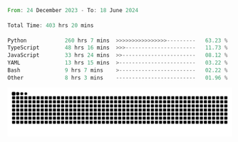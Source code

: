 <!--START_SECTION:waka-->

```rust
From: 24 December 2023 - To: 18 June 2024

Total Time: 403 hrs 20 mins

Python            260 hrs 7 mins  >>>>>>>>>>>>>>>>---------   63.23 %
TypeScript        48 hrs 16 mins  >>>----------------------   11.73 %
JavaScript        33 hrs 24 mins  >>-----------------------   08.12 %
YAML              13 hrs 15 mins  >------------------------   03.22 %
Bash              9 hrs 7 mins    >------------------------   02.22 %
Other             8 hrs 3 mins    -------------------------   01.96 %
```

<!--END_SECTION:waka-->


<picture>
  <source media="(prefers-color-scheme: dark)" srcset="https://raw.githubusercontent.com/jeerawut97/jeerawut97/output/github-contribution-grid-snake.svg">
  <img alt="github contribution grid snake animation" src="https://raw.githubusercontent.com/jeerawut97/jeerawut97/output/github-contribution-grid-snake.svg">
</picture>
